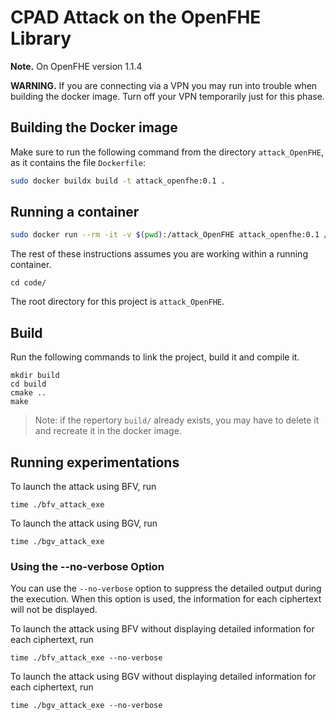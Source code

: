 # CPAD Attack on the OpenFHE Library

__Note.__ On OpenFHE version 1.1.4

__WARNING.__  If you are connecting via a VPN you may run into trouble when building the docker image.  Turn off your VPN temporarily just for this phase.  

## Building the Docker image  
Make sure to run the following command from the directory ``attack_OpenFHE``, as it contains the file ``Dockerfile``:  
``` bash
sudo docker buildx build -t attack_openfhe:0.1 .
```

## Running a container  
``` bash
sudo docker run --rm -it -v $(pwd):/attack_OpenFHE attack_openfhe:0.1 /bin/bash
```

The rest of these instructions assumes you are working within a running container.

```
cd code/
```

The root directory for this project is ``attack_OpenFHE``.

## Build


Run the following commands to link the project, build it and compile it.
```
mkdir build
cd build
cmake ..
make
```

> Note: if the repertory `build/` already exists, you may have to delete it and recreate it in the docker image.

## Running experimentations  

To launch the attack using BFV, run
```
time ./bfv_attack_exe
```
To launch the attack using BGV, run
```
time ./bgv_attack_exe
```

### Using the --no-verbose Option

You can use the `--no-verbose` option to suppress the detailed output during the execution. When this option is used, the information for each ciphertext will not be displayed.

To launch the attack using BFV without displaying detailed information for each ciphertext, run
```
time ./bfv_attack_exe --no-verbose
```

To launch the attack using BGV without displaying detailed information for each ciphertext, run
```
time ./bgv_attack_exe --no-verbose
```